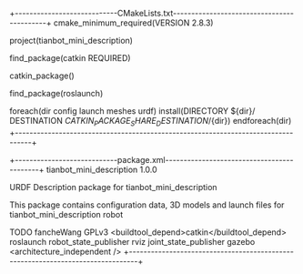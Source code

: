 
+----------------------------CMakeLists.txt-------------------------------------------+
cmake_minimum_required(VERSION 2.8.3)

project(tianbot_mini_description)

find_package(catkin REQUIRED)

catkin_package()

find_package(roslaunch)

foreach(dir config launch meshes urdf)
	install(DIRECTORY ${dir}/
		DESTINATION ${CATKIN_PACKAGE_SHARE_DESTINATION}/${dir})
endforeach(dir)
+----------------------------------------------------------------------------------+

+----------------------------package.xml-------------------------------------------+
<package format="2">
  <name>tianbot_mini_description</name>
  <version>1.0.0</version>
  <description>
    <p>URDF Description package for tianbot_mini_description</p>
    <p>This package contains configuration data, 3D models and launch files
for tianbot_mini_description robot</p>
  </description>
  <author>TODO</author>
  <maintainer email="sunMaxwell@outlook.com">fancheWang</maintainer>
  <license>GPLv3</license>
  <buildtool_depend>catkin</buildtool_depend>
  <depend>roslaunch</depend>
  <depend>robot_state_publisher</depend>
  <depend>rviz</depend>
  <depend>joint_state_publisher</depend>
  <depend>gazebo</depend>
  <export>
    <architecture_independent />
  </export>
</package>
+--------------------------------------------------------------------------------+